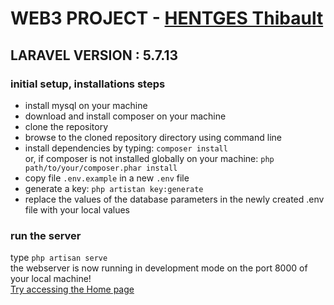 # WEB3 PROJECT - [HENTGES Thibault](https://thentges.github.io/)
## LARAVEL VERSION : 5.7.13

### initial setup, installations steps
- install mysql on your machine
- download and install composer on your machine
- clone the repository
- browse to the cloned repository directory using command line
- install dependencies by typing:
    ```composer install``` <br/>
    or, if composer is not installed globally on your machine:
    ```php path/to/your/composer.phar install```
- copy file ```.env.example``` in a new ```.env``` file
- generate a key:  ```php artistan key:generate```
- replace the values of the database parameters in the newly created .env file with your local values

### run the server
type  ```php artisan serve``` <br/>
the webserver is now running in development mode on the port 8000 of your local machine!<br>
[Try accessing the Home page](http://127.0.0.1:8000/)
